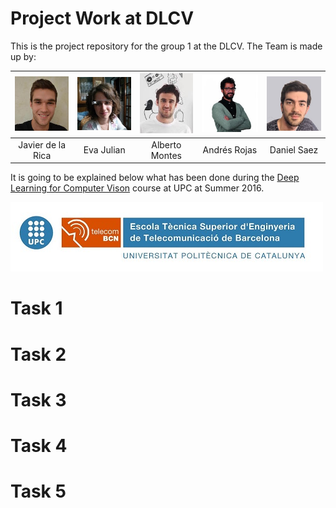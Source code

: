 # Project Work at DLCV

This is the project repository for the group 1 at the DLCV. The Team is made up by:

| ![Javier de la Rica][image-javier] | ![Eva Julian][image-eva] | ![Alberto Montes][image-alberto] | ![Andrés Rojas][image-andres] | ![Daniel Saez][image-daniel] |
| :---: | :---: | :---: | :---: | :---: |
| Javier de la Rica | Eva Julian | Alberto Montes | Andrés Rojas | Daniel Saez |

It is going to be explained below what has been done during the [Deep Learning for Computer Vison](http://TelecomBCN.DeepLearning.Barcelona) course at UPC at Summer 2016.

![Universitat Politècnica de Catalunya][image-upc-logo]

# Task 1



# Task 2



# Task 3



# Task 4



# Task 5




<!--Images-->
[image-javier]: misc/images/javier_rica.jpeg "Javier de la Rica"
[image-eva]: misc/images/eva_julian.jpg "Eva Julian"
[image-alberto]: misc/images/alberto_montes.jpg "Alberto Montes"
[image-andres]: misc/images/andres_rojas.jpg "Andrés Rojas"
[image-daniel]: misc/images/daniel_saez.jpg "Daniel Saez"

[image-upc-logo]: misc/images/upc_etsetb.jpg
